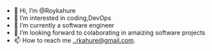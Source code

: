 - 👋 Hi, I’m @Roykahure
- 👀 I’m interested in coding,DevOps
- 🌱 I’m currently a software engineer
- 💞️ I’m looking forward to colaborating in amaizing software projects
- 📫 How to reach me ..rkahure@gmail.com.

<!---
Roykahure/Roykahure is a ✨ special ✨ repository because its `README.md` (this file) appears on your GitHub profile.
You can click the Preview link to take a look at your changes.
--->
